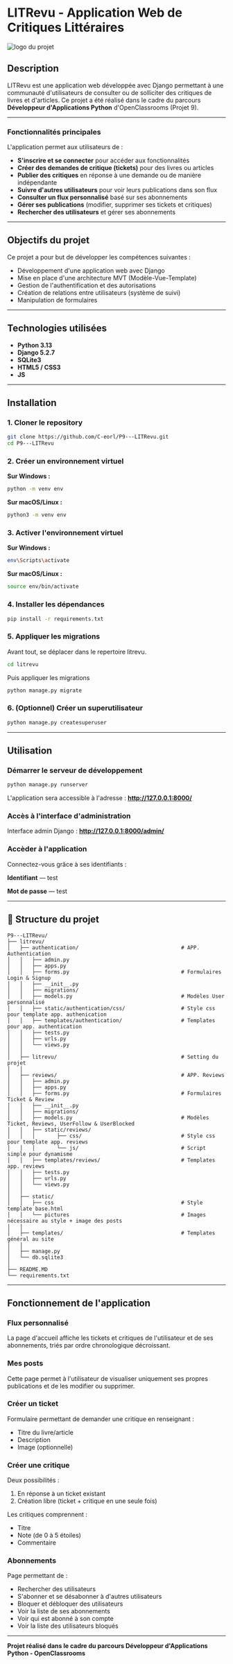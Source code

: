 # LITRevu - Application Web de Critiques Littéraires
![logo du projet](https://user.oc-static.com/upload/2023/06/29/168805567091_LITrevu%20banner.png)
## Description


LITRevu est une application web développée avec Django permettant à une communauté d'utilisateurs de consulter ou de solliciter des critiques de livres et d'articles. Ce projet a été réalisé dans le cadre du parcours **Développeur d'Applications Python** d'OpenClassrooms (Projet 9).

---

### Fonctionnalités principales

L'application permet aux utilisateurs de :

- **S'inscrire et se connecter** pour accéder aux fonctionnalités
- **Créer des demandes de critique (tickets)** pour des livres ou articles
- **Publier des critiques** en réponse à une demande ou de manière indépendante
- **Suivre d'autres utilisateurs** pour voir leurs publications dans son flux
- **Consulter un flux personnalisé** basé sur ses abonnements
- **Gérer ses publications** (modifier, supprimer ses tickets et critiques)
- **Rechercher des utilisateurs** et gérer ses abonnements

---

## Objectifs du projet

Ce projet a pour but de développer les compétences suivantes :
- Développement d'une application web avec Django
- Mise en place d'une architecture MVT (Modèle-Vue-Template)
- Gestion de l'authentification et des autorisations
- Création de relations entre utilisateurs (système de suivi)
- Manipulation de formulaires

---

##  Technologies utilisées

- **Python 3.13**
- **Django 5.2.7**
- **SQLite3** 
- **HTML5 / CSS3**
- **JS**

---

## Installation

### 1. Cloner le repository

```bash
git clone https://github.com/C-eorl/P9---LITRevu.git
cd P9---LITRevu
```

### 2. Créer un environnement virtuel

**Sur Windows :**
```bash
python -m venv env
```

**Sur macOS/Linux :**
```bash
python3 -m venv env
```

### 3. Activer l'environnement virtuel

**Sur Windows :**
```bash
env\Scripts\activate
```

**Sur macOS/Linux :**
```bash
source env/bin/activate
```

### 4. Installer les dépendances

```bash
pip install -r requirements.txt
```

### 5. Appliquer les migrations
Avant tout, se déplacer dans le repertoire litrevu.
```bash
cd litrevu
```
Puis appliquer les migrations
```bash
python manage.py migrate
```

### 6. (Optionnel) Créer un superutilisateur

```bash
python manage.py createsuperuser
```

---

## Utilisation

### Démarrer le serveur de développement

```bash
python manage.py runserver
```

L'application sera accessible à l'adresse : **http://127.0.0.1:8000/**

### Accès à l'interface d'administration

Interface admin Django : **http://127.0.0.1:8000/admin/**

### Accèder à l'application
Connectez-vous grâce à ses identifiants :

**Identifiant** —  test

**Mot de passe** — test


---

## 📁 Structure du projet

```
P9---LITRevu/
├── litrevu/
│   ├── authentication/                                 # APP. Authentication
│   │   ├── admin.py
│   │   ├── apps.py
│   │   ├── forms.py                                    # Formulaires Login & Signup
│   │   ├── __init__.py
│   │   ├── migrations/
│   │   ├── models.py                                   # Modèles User personnalisé
│   │   ├── static/authentication/css/                  # Style css pour template app. authenication
│   │   ├── templates/authentication/                   # Templates pour app. authentication
│   │   ├── tests.py
│   │   ├── urls.py
│   │   └── views.py
│   │  
│   ├── litrevu/                                        # Setting du projet
│   │  
│   ├── reviews/                                        # APP. Reviews
│   │   ├── admin.py
│   │   ├── apps.py
│   │   ├── forms.py                                    # Formulaires Ticket & Review
│   │   ├── __init__.py
│   │   ├── migrations/
│   │   ├── models.py                                   # Modèles Ticket, Reviews, UserFollow & UserBlocked
│   │   ├── static/reviews/
│   │   │       ├── css/                                # Style css pour template app. reviews
│   │   │       └── js/                                 # Script simple pour dynamisme 
│   │   ├── templates/reviews/                          # Templates app. reviews
│   │   ├── tests.py
│   │   ├── urls.py
│   │   └── views.py
│   │   
│   ├── static/
│   │   ├── css                                         # Style template base.html
│   │   └── pictures                                    # Images nécessaire au style + image des posts
│   │   
│   ├── templates/                                      # Templates général au site
│   │ 
│   ├── manage.py
│   └── db.sqlite3
│
├── README.MD
└── requirements.txt

```

---

##  Fonctionnement de l'application

### Flux personnalisé
La page d'accueil affiche les tickets et critiques de l'utilisateur et de ses abonnements, triés par ordre chronologique décroissant.

### Mes posts
Cette page permet à l'utilisateur de visualiser uniquement ses propres publications et de les modifier ou supprimer.

### Créer un ticket
Formulaire permettant de demander une critique en renseignant :
- Titre du livre/article
- Description
- Image (optionnelle)

### Créer une critique
Deux possibilités :
1. En réponse à un ticket existant
2. Création libre (ticket + critique en une seule fois)

Les critiques comprennent :
- Titre
- Note (de 0 à 5 étoiles)
- Commentaire

### Abonnements
Page permettant de :
- Rechercher des utilisateurs
- S'abonner et se désabonner à d'autres utilisateurs
- Bloquer et débloquer des utilisateurs
- Voir la liste de ses abonnements
- Voir qui est abonné à son compte
- Voir la liste des utilisateurs bloqués


---

**Projet réalisé dans le cadre du parcours Développeur d'Applications Python - OpenClassrooms**